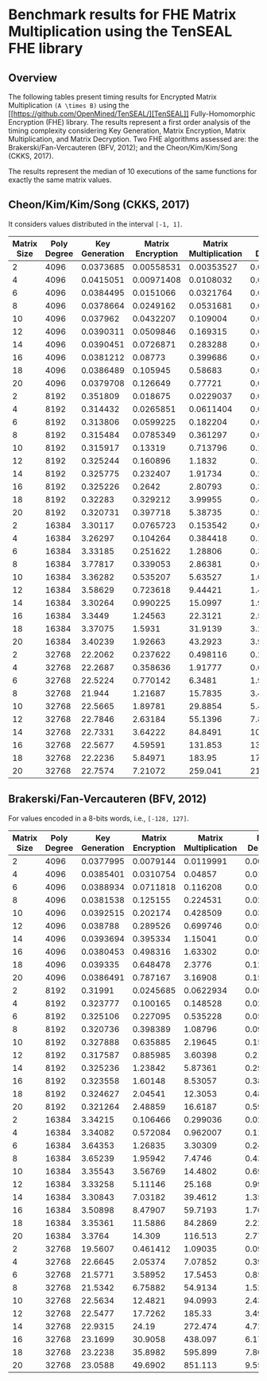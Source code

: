 # Benchmark results for FHE Matrix Multiplication using the TenSEAL FHE library

##  Overview

The following tables present timing results for Encrypted Matrix Multiplication `(A \times B)` using the [[https://github.com/OpenMined/TenSEAL/][TenSEAL]] Fully-Homomorphic Encryption (FHE) library. The results represent a first order analysis of the timing complexity considering Key Generation, Matrix Encryption, Matrix Multiplication, and Matrix Decryption. Two FHE algorithms assessed are: the Brakerski/Fan-Vercauteren (BFV, 2012); and the Cheon/Kim/Kim/Song (CKKS, 2017).

The results represent the median of 10 executions of the same functions for exactly the same matrix values.

## Cheon/Kim/Kim/Song (CKKS, 2017)

It considers values distributed in the interval `[-1, 1]`.

|   Matrix Size |   Poly Degree |   Key Generation |   Matrix Encryption |   Matrix Multiplication |   Matrix Decryption |       Total |
|---------------|---------------|------------------|---------------------|-------------------------|---------------------|-------------|
|             2 |          4096 |        0.0373685 |          0.00558531 |              0.00353527 |         0.000678956 |   0.047348  |
|             4 |          4096 |        0.0415051 |          0.00971408 |              0.0108032  |         0.00253088  |   0.065991  |
|             6 |          4096 |        0.0384495 |          0.0151066  |              0.0321764  |         0.00567592  |   0.0976619 |
|             8 |          4096 |        0.0378664 |          0.0249162  |              0.0531681  |         0.00990422  |   0.126971  |
|            10 |          4096 |        0.037962  |          0.0432207  |              0.109004   |         0.0154365   |   0.207592  |
|            12 |          4096 |        0.0390311 |          0.0509846  |              0.169315   |         0.02288     |   0.282631  |
|            14 |          4096 |        0.0390451 |          0.0726871  |              0.283288   |         0.0310608   |   0.427466  |
|            16 |          4096 |        0.0381212 |          0.08773    |              0.399686   |         0.0403261   |   0.565632  |
|            18 |          4096 |        0.0386489 |          0.105945   |              0.58683    |         0.0505936   |   0.782588  |
|            20 |          4096 |        0.0379708 |          0.126649   |              0.77721    |         0.0619784   |   1.00465   |
|             2 |          8192 |        0.351809  |          0.018675   |              0.0229037  |         0.0052375   |   0.399295  |
|             4 |          8192 |        0.314432  |          0.0265851  |              0.0611404  |         0.0202107   |   0.425485  |
|             6 |          8192 |        0.313806  |          0.0599225  |              0.182204   |         0.0451886   |   0.603148  |
|             8 |          8192 |        0.315484  |          0.0785349  |              0.361297   |         0.0809502   |   0.840385  |
|            10 |          8192 |        0.315917  |          0.13319    |              0.713796   |         0.125733    |   1.2869    |
|            12 |          8192 |        0.325244  |          0.160896   |              1.1832     |         0.188304    |   1.85589   |
|            14 |          8192 |        0.325775  |          0.232407   |              1.91734    |         0.255411    |   2.72282   |
|            16 |          8192 |        0.325226  |          0.2642     |              2.80793    |         0.334424    |   3.72532   |
|            18 |          8192 |        0.32283   |          0.329212   |              3.99955    |         0.42196     |   5.08879   |
|            20 |          8192 |        0.320731  |          0.397718   |              5.38735    |         0.518657    |   6.62535   |
|             2 |         16384 |        3.30117   |          0.0765723  |              0.153542   |         0.0343709   |   3.56885   |
|             4 |         16384 |        3.26297   |          0.104264   |              0.384418   |         0.137865    |   3.88944   |
|             6 |         16384 |        3.33185   |          0.251622   |              1.28806    |         0.314782    |   5.20725   |
|             8 |         16384 |        3.77817   |          0.339053   |              2.86381    |         0.643181    |   7.59356   |
|            10 |         16384 |        3.36282   |          0.535207   |              5.63527    |         1.01315     |  10.5234    |
|            12 |         16384 |        3.58629   |          0.723618   |              9.44421    |         1.4474      |  15.1965    |
|            14 |         16384 |        3.30264   |          0.990225   |             15.0997     |         1.95204     |  21.3634    |
|            16 |         16384 |        3.3449    |          1.24563    |             22.3121     |         2.57096     |  29.4396    |
|            18 |         16384 |        3.37075   |          1.5931     |             31.9139     |         3.28238     |  40.16      |
|            20 |         16384 |        3.40239   |          1.92663    |             43.2923     |         3.98654     |  52.6965    |
|             2 |         32768 |       22.2062    |          0.237622   |              0.498116   |         0.205471    |  23.1674    |
|             4 |         32768 |       22.2687    |          0.358636   |              1.91777    |         0.630358    |  25.1722    |
|             6 |         32768 |       22.5224    |          0.770142   |              6.3481     |         1.93495     |  31.5635    |
|             8 |         32768 |       21.944     |          1.21687    |             15.7835     |         3.47359     |  42.2752    |
|            10 |         32768 |       22.5665    |          1.89781    |             29.8854     |         5.45901     |  59.8807    |
|            12 |         32768 |       22.7846    |          2.63184    |             55.1396     |         7.89782     |  88.5128    |
|            14 |         32768 |       22.7331    |          3.64222    |             84.8491     |        10.7527      | 121.482     |
|            16 |         32768 |       22.5677    |          4.59591    |            131.853      |        13.785       | 172.652     |
|            18 |         32768 |       22.2236    |          5.84971    |            183.95       |        17.6166      | 229.475     |
|            20 |         32768 |       22.7574    |          7.21072    |            259.041      |        21.538       | 310.432     |

## Brakerski/Fan-Vercauteren (BFV, 2012)

For values encoded in a 8-bits words, i.e., `[-128, 127]`.

|   Matrix Size |   Poly Degree |   Key Generation |   Matrix Encryption |   Matrix Multiplication |   Matrix Decryption |      Total |
|---------------|---------------|------------------|---------------------|-------------------------|---------------------|------------|
|             2 |          4096 |        0.0377995 |           0.0079144 |               0.0119991 |          0.001757   |   0.059412 |
|             4 |          4096 |        0.0385401 |           0.0310754 |               0.04857   |          0.0101067  |   0.128903 |
|             6 |          4096 |        0.0388934 |           0.0711818 |               0.116208  |          0.0141443  |   0.240435 |
|             8 |          4096 |        0.0381538 |           0.125155  |               0.224531  |          0.0247384  |   0.411264 |
|            10 |          4096 |        0.0392515 |           0.202174  |               0.428509  |          0.0396459  |   0.70993  |
|            12 |          4096 |        0.038788  |           0.289526  |               0.699746  |          0.0572524  |   1.08411  |
|            14 |          4096 |        0.0393694 |           0.395334  |               1.15041   |          0.0777138  |   1.66316  |
|            16 |          4096 |        0.0380453 |           0.498316  |               1.63302   |          0.0991596  |   2.26808  |
|            18 |          4096 |        0.039335  |           0.648478  |               2.3776    |          0.12829    |   3.1923   |
|            20 |          4096 |        0.0386491 |           0.787167  |               3.16908   |          0.156403   |   4.14982  |
|             2 |          8192 |        0.31991   |           0.0245685 |               0.0622934 |          0.00594231 |   0.416783 |
|             4 |          8192 |        0.323777  |           0.100165  |               0.148528  |          0.0239333  |   0.596174 |
|             6 |          8192 |        0.325106  |           0.227095  |               0.535228  |          0.0537211  |   1.13977  |
|             8 |          8192 |        0.320736  |           0.398389  |               1.08796   |          0.0944704  |   1.90198  |
|            10 |          8192 |        0.327888  |           0.635885  |               2.19645   |          0.15062    |   3.30938  |
|            12 |          8192 |        0.317587  |           0.885985  |               3.60398   |          0.210393   |   5.01883  |
|            14 |          8192 |        0.325236  |           1.23842   |               5.87361   |          0.295459   |   7.72569  |
|            16 |          8192 |        0.323558  |           1.60148   |               8.53057   |          0.382403   |  10.8397   |
|            18 |          8192 |        0.324627  |           2.04541   |              12.3053    |          0.486117   |  15.1466   |
|            20 |          8192 |        0.321264  |           2.48859   |              16.6187    |          0.59123    |  20.0204   |
|             2 |         16384 |        3.34215   |           0.106466  |               0.299036  |          0.0276478  |   3.78774  |
|             4 |         16384 |        3.34082   |           0.572084  |               0.962007  |          0.11198    |   4.99987  |
|             6 |         16384 |        3.64353   |           1.26835   |               3.30309   |          0.247418   |   8.32709  |
|             8 |         16384 |        3.65239   |           1.95942   |               7.4746    |          0.435587   |  13.4169   |
|            10 |         16384 |        3.35543   |           3.56769   |              14.4802    |          0.692605   |  22.1931   |
|            12 |         16384 |        3.33258   |           5.11146   |              25.168     |          0.992516   |  34.4741   |
|            14 |         16384 |        3.30843   |           7.03182   |              39.4612    |          1.35115    |  51.1695   |
|            16 |         16384 |        3.50898   |           8.47907   |              59.7193    |          1.76845    |  73.6794   |
|            18 |         16384 |        3.35361   |          11.5886    |              84.2869    |          2.22871    | 101.457    |
|            20 |         16384 |        3.3764    |          14.309     |             116.513     |          2.77341    | 137.316    |
|             2 |         32768 |       19.5607    |           0.461412  |               1.09035   |          0.0958294  |  21.1562   |
|             4 |         32768 |       22.6645    |           2.05374   |               7.07852   |          0.390171   |  31.9644   |
|             6 |         32768 |       21.5771    |           3.58952   |              17.5453    |          0.85866    |  43.6383   |
|             8 |         32768 |       21.5342    |           6.75882   |              54.9134    |          1.52116    |  83.9918   |
|            10 |         32768 |       22.5634    |          12.4821    |              94.0993    |          2.43751    | 130.537    |
|            12 |         32768 |       22.5477    |          17.7262    |             185.33      |          3.49048    | 227.191    |
|            14 |         32768 |       22.9315    |          24.19      |             272.474     |          4.72813    | 322.338    |
|            16 |         32768 |       23.1699    |          30.9058    |             438.097     |          6.172      | 497.845    |
|            18 |         32768 |       23.2238    |          35.8982    |             595.899     |          7.80789    | 662.042    |
|            20 |         32768 |       23.0588    |          49.6902    |             851.113     |          9.5594     | 933.631    |
